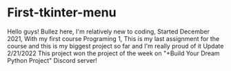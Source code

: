 # First-tkinter-menu
Hello guys! Bullez here, I'm relatively new to coding, Started December 2021, With my first course Programing 1, This is my last assignment for the course and this is my biggest project so far and I'm really proud of it
Update 2/21/2022 This project won the project of the week on "+Build Your Dream Python Project" Discord server!

